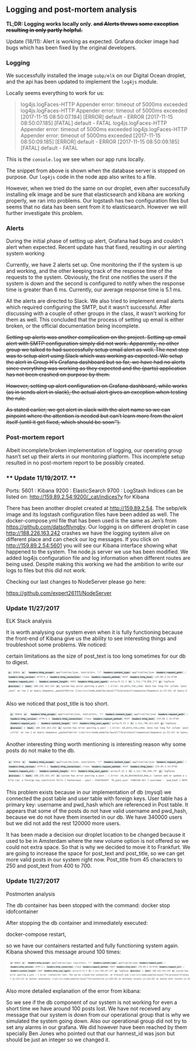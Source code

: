 Logging and post-mortem analysis
--------------------------------

**TL;DR: Logging works locally only. ~~and Alerts throws some exception resulting in only partly helpful.~~**

Update (18/11): Alert is working as expected. Grafana docker image had bugs which has been fixed by the original developers.


### **Logging**
We successfully installed the image `subp/elk` on our Digital Ocean droplet, and the api has been updated to implement the `log4js` module. 

Locally seems everything to work for us:

>  log4js.logFaces-HTTP Appender error: timeout of 5000ms exceeded
> log4js.logFaces-HTTP Appender error: timeout of 5000ms exceeded
> [2017-11-15 08:50:07.184] [ERROR] default - ERROR [2017-11-15
> 08:50:07.185] [FATAL] default - FATAL log4js.logFaces-HTTP Appender
> error: timeout of 5000ms exceeded log4js.logFaces-HTTP Appender error:
> timeout of 5000ms exceeded [2017-11-15 08:50:09.185] [ERROR] default -
> ERROR [2017-11-15 08:50:09.185] [FATAL] default - FATAL


This is the `console.log` we see when our app runs locally. 

The snippet from above  is shown when the database server is stopped on purpose. Our `log4js` code in the node app also writes to a file. 

However, when we tried do the same on our droplet, even after successfully installing elk image and be sure that elasticsearch and kibana are working properly, we ran into problems. Our logstash has two configuration files but seems that no data has been sent from it to elasticsearch. However we will further investigate this problem.

### **Alerts**

During the initial phase of setting up alert, Grafana had bugs and couldn't alert when expected. Recent update has that fixed, resulting in our alerting system working

Currently, we have 2 alerts set up. One monitoring the if the system is up and working, and the other keeping track of the response time of the requests to the system. Obviously, the first one notifies the users if the system is down and the second is configured to notify when the response time is greater than 6 ms. Currently, our average response time is 5.1 ms.

All the alerts are directed to Slack. We also tried to implement email alerts which required configuring the SMTP, but it wasn't successful. After discussing with a couple of other groups in the class, it wasn't working for them as well. This concluded that the process of setting up email is either broken, or the official documentation being incomplete.

~~Setting up alerts was another complication on the project. Setting up email alert with SMTP configuration simply did not work. Apparently, no other group we talked to had successfully setup email alert as well. The next step was to setup alert using Slack which was working as expected. We setup the alert in Group H’s Grafana dashboard but so far, we have had no alerts since everything was working as they expected and the (parts) application has not been crashed on purpose by them.~~

~~However, setting up alert configuration on Grafana dashboard, while works (as in sends alert in slack), the actual alert gives an exception when testing the rule.~~

~~As stated earlier, we get alert in slack with the alert name so we can pinpoint where the attention is needed but can’t learn more from the alert itself (until it get fixed, which should be soon™).~~ 



### **Post-mortem report**
Albeit incomplete/broken implementation of logging, our operating group hasn’t set up their alerts in our monitoring platform. This incomplete setup resulted in no post-mortem report to be possibly created.


### ** Update 11/19/2017. **

Ports:
5601 : Kibana
9200 : ElasticSearch
9700 : LogStash
Indices can be listed on: http://159.89.2.54:9200/_cat/indices?v for Kibana



There has been another droplet created at http://159.89.2.54. The sebp/elk image and its logstash configuration files have been added as well. The docker-compose.yml file that has been used is the same as Jen’s from https://github.com/datsoftlyngby. Our logging is on different droplet in case http://188.226.163.242 crashes we have the logging system alive on different place and can check our log messages. If you click on http://159.89.2.54:5601 you will see our Kibana interface showing what happened to the system. 
The node.js server we use  has been modified. We added log4js configuration file and log information when different routes are being used. Despite making this working we had the ambition to write our logs to files but this did not work. 

Checking our last changes to NodeServer please go here:

https://github.com/expert26111/NodeServer

### **Update 11/27/2017**
ELK Stack analysis

It is worth analysing our system even when it is fully functioning because the front-end of Kibana give us the ability to see interesting things and troubleshoot some problems.
We noticed:

certain limitations as the size of post_text is too long sometimes for our db to digest.

![](https://github.com/shrestaz/TechNews-LSD/blob/master/post_text.png)

Also we noticed that post_title is too short.

![](https://github.com/shrestaz/TechNews-LSD/blob/master/post_title.png)

Another interesting thing worth mentioning is interesting reason why some posts do not make to the db.

![](https://github.com/shrestaz/TechNews-LSD/blob/master/express_route.png)

This problem exists because in our implementation of db (mysql) we connected the post table and user table with foreign keys. User table has a primary key: username and pwd_hash which are referenced in Post table. It appears that some of the posts do not have valid username and pwd_hash, because we do not have them inserted in our db. We have 340000 users but we did not add the rest 120000 more users. 


It has been made a decision our droplet location to be changed because it used to be in Amsterdam where the new volume option is not offered so we could not extra space. So that is why we decided to move it to Frankfurt.
We are going to increase the space for post_text and post_title, so we can get more valid posts in our system right now. Post_title from 45 characters to 250 and post_text from 400 to 700. 

### **Update 11/27/2017**

Postmorten analysis

The db container has been stopped with the command:
docker  stop idofcontainer

After stopping the db container and immediately executed:

docker-compose  restart,

so we have  our containers restarted and fully functioning system again.  Kibana showed  this message around 100 times:

![](https://github.com/shrestaz/TechNews-LSD/blob/master/connrefused.png)

Also more detailed explanation of the error from kibana:


So we see if the db component of our system is not working for even a short time we have around 100 posts lost.
We have not received any message that our system is down from our operational group that is why we simulated the system going down. Also our operational group did not try to set any alarms in our grafana. We did however have been reached by them specially Ben Jones who pointed out that our hannest_id was json but should be just an integer so we changed it.  


  



